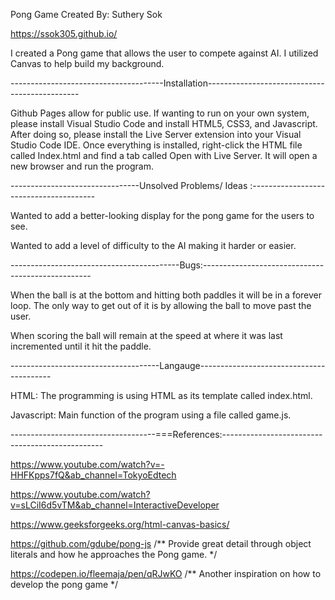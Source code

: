 Pong Game 
Created By: Suthery Sok

https://ssok305.github.io/


I created a Pong game that allows the user to compete against AI. I utilized Canvas to help build my background.

--------------------------------------Installation----------------------------------------------

Github Pages allow for public use. If wanting to run on your own system, please install Visual Studio Code and install HTML5, CSS3, and Javascript. After doing so, please install the Live Server extension into your Visual Studio Code IDE. Once everything is installed, right-click the HTML file called Index.html and find a tab called Open with Live Server. It will open a new browser and run the program.


--------------------------------Unsolved Problems/ Ideas :---------------------------------------

Wanted to add a better-looking display for the pong game for the users to see.

Wanted to add a level of difficulty to the AI making it harder or easier. 

------------------------------------------Bugs:--------------------------------------------------

When the ball is at the bottom and hitting both paddles it will be in a forever loop. The only way to get out of it is by allowing the ball to move past the user.

When scoring the ball will remain at the speed at where it was last incremented until it hit the paddle.



-------------------------------------Langauge-----------------------------------------

HTML: The programming is using HTML as its template called index.html.

Javascript: Main function of the program using a file called game.js.


------------------------------------===References:------------------------------------------------ 

https://www.youtube.com/watch?v=-HHFKpps7fQ&ab_channel=TokyoEdtech


https://www.youtube.com/watch?v=sLCiI6d5vTM&ab_channel=InteractiveDeveloper


https://www.geeksforgeeks.org/html-canvas-basics/


https://github.com/gdube/pong-js /** Provide great detail through object literals and how he approaches the Pong game. */



https://codepen.io/fleemaja/pen/qRJwKO /** Another inspiration on how to develop the pong game */
